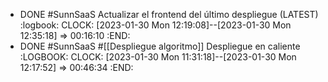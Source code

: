 - DONE #SunnSaaS Actualizar el frontend del último despliegue (LATEST)
  :logbook:
  CLOCK: [2023-01-30 Mon 12:19:08]--[2023-01-30 Mon 12:35:18] =>  00:16:10
  :END:
- DONE #SunnSaaS #[[Despliegue algoritmo]] Despliegue en caliente
  :LOGBOOK:
  CLOCK: [2023-01-30 Mon 11:31:18]--[2023-01-30 Mon 12:17:52] =>  00:46:34
  :END: